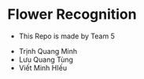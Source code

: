 # Flower Recognition

- This Repo is made by Team 5

* Trịnh Quang Minh
* Lưu Quang Tùng
* Viết Minh HIếu
